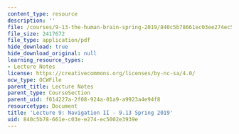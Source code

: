 ```yaml
---
content_type: resource
description: ''
file: /courses/9-13-the-human-brain-spring-2019/840c5b78661ec03ee274ec5002e3939e_MIT9_13S19_L09.pdf
file_size: 2417672
file_type: application/pdf
hide_download: true
hide_download_original: null
learning_resource_types:
- Lecture Notes
license: https://creativecommons.org/licenses/by-nc-sa/4.0/
ocw_type: OCWFile
parent_title: Lecture Notes
parent_type: CourseSection
parent_uid: f014227a-2f08-924a-01a9-a9923a4e94f8
resourcetype: Document
title: 'Lecture 9: Navigation II - 9.13 Spring 2019'
uid: 840c5b78-661e-c03e-e274-ec5002e3939e
---
```

